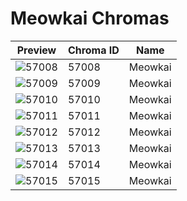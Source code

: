# Meowkai Chromas



| Preview | Chroma ID | Name |
|---------|-----------|------|
| ![57008](https://raw.communitydragon.org/latest/plugins/rcp-be-lol-game-data/global/default/v1/champion-chroma-images/57/57008.png) | 57008 | Meowkai |
| ![57009](https://raw.communitydragon.org/latest/plugins/rcp-be-lol-game-data/global/default/v1/champion-chroma-images/57/57009.png) | 57009 | Meowkai |
| ![57010](https://raw.communitydragon.org/latest/plugins/rcp-be-lol-game-data/global/default/v1/champion-chroma-images/57/57010.png) | 57010 | Meowkai |
| ![57011](https://raw.communitydragon.org/latest/plugins/rcp-be-lol-game-data/global/default/v1/champion-chroma-images/57/57011.png) | 57011 | Meowkai |
| ![57012](https://raw.communitydragon.org/latest/plugins/rcp-be-lol-game-data/global/default/v1/champion-chroma-images/57/57012.png) | 57012 | Meowkai |
| ![57013](https://raw.communitydragon.org/latest/plugins/rcp-be-lol-game-data/global/default/v1/champion-chroma-images/57/57013.png) | 57013 | Meowkai |
| ![57014](https://raw.communitydragon.org/latest/plugins/rcp-be-lol-game-data/global/default/v1/champion-chroma-images/57/57014.png) | 57014 | Meowkai |
| ![57015](https://raw.communitydragon.org/latest/plugins/rcp-be-lol-game-data/global/default/v1/champion-chroma-images/57/57015.png) | 57015 | Meowkai |